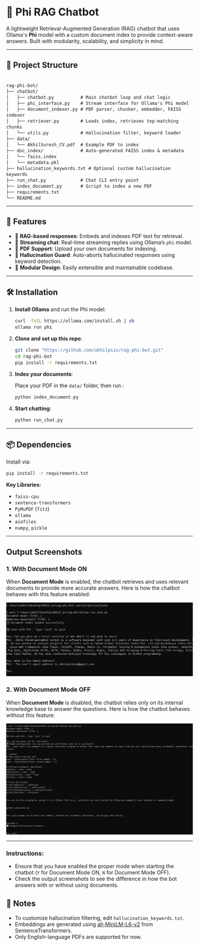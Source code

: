 # 🧠 Phi RAG Chatbot

A lightweight Retrieval-Augmented Generation (RAG) chatbot that uses Ollama's **Phi** model with a custom document index to provide context-aware answers. Built with modularity, scalability, and simplicity in mind.

---

## 📂 Project Structure

```

rag-phi-bot/
├── chatbot/
│   ├── chatbot.py          # Main chatbot loop and chat logic
│   ├── phi_interface.py    # Stream interface for Ollama's Phi model
│   ├── document_indexer.py # PDF parser, chunker, embedder, FAISS indexer
│   ├── retriever.py        # Loads index, retrieves top-matching chunks
│   └── utils.py            # Hallucination filter, keyword loader
├── data/
│   └── AkhilSuresh_CV.pdf  # Example PDF to index
├── doc_index/              # Auto-generated FAISS index & metadata
│   └── faiss.index
│   └── metadata.pkl
├── hallucination_keywords.txt # Optional custom hallucination keywords
├── run_chat.py             # Chat CLI entry point
├── index_document.py       # Script to index a new PDF
├── requirements.txt
└── README.md

```

---

## 🚀 Features

- 🔎 **RAG-based responses**: Embeds and indexes PDF text for retrieval.
- 💬 **Streaming chat**: Real-time streaming replies using Ollama’s `phi` model.
- 📄 **PDF Support**: Upload your own documents for indexing.
- 🧠 **Hallucination Guard**: Auto-aborts hallucinated responses using keyword detection.
- 🧱 **Modular Design**: Easily extensible and maintainable codebase.

---

## 🛠️ Installation

1. **Install Ollama** and run the Phi model:

   ```bash
   curl -fsSL https://ollama.com/install.sh | sh
   ollama run phi
   ```

2. **Clone and set up this repo**:

   ```bash
   git clone "https://github.com/akhilpsin/rag-phi-bot.git"
   cd rag-phi-bot
   pip install -r requirements.txt
   ```

3. **Index your documents**:

   Place your PDF in the `data/` folder, then run :

   ```bash
   python index_document.py
   ```

4. **Start chatting**:

   ```bash
   python run_chat.py
   ```

---

## 📦 Dependencies

Install via:

```bash
pip install -r requirements.txt
```

**Key Libraries:**

- `faiss-cpu`
- `sentence-transformers`
- `PyMuPDF` (`fitz`)
- `ollama`
- `aiofiles`
- `numpy`, `pickle`

---

## Output Screenshots

### 1. With Document Mode ON

When **Document Mode** is enabled, the chatbot retrieves and uses relevant documents to provide more accurate answers. Here is how the chatbot behaves with this feature enabled:

![Document Mode ON](https://github.com/akhilpsin/rag-phi-bot/blob/main/Screenshot/Screenshot_DocMode_ON.jpg)

### 2. With Document Mode OFF

When **Document Mode** is disabled, the chatbot relies only on its internal knowledge base to answer the questions. Here is how the chatbot behaves without this feature:

![Document Mode OFF](https://github.com/akhilpsin/rag-phi-bot/blob/main/Screenshot/Screenshot_DocMode_OFF.jpg)

---

### Instructions:

- Ensure that you have enabled the proper mode when starting the chatbot (`Y` for Document Mode ON, `N` for Document Mode OFF).
- Check the output screenshots to see the difference in how the bot answers with or without using documents.

## 📌 Notes

- To customize hallucination filtering, edit `hallucination_keywords.txt`.
- Embeddings are generated using [all-MiniLM-L6-v2](https://huggingface.co/sentence-transformers/all-MiniLM-L6-v2) from SentenceTransformers.
- Only English-language PDFs are supported for now.

